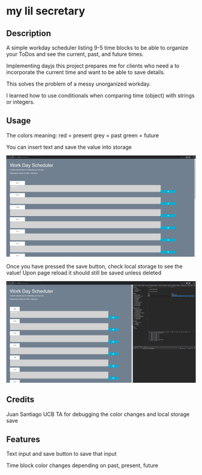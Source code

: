 # my lil secretary

## Description

A simple workday scheduler listing 9-5 time blocks to be able to organize your ToDos and see the current, past, and future times.

Implementing dayjs this project prepares me for clients who need a to incorporate the current time and want to be able to save details.

This solves the problem of a messy unorganized workday.

I learned how to use conditionals when comparing time (object) with strings or integers.

## Usage
The colors meaning:
red = present
grey = past
green = future

You can insert text and save the value into storage

![Alt text](<assets/Screenshot 2023-10-25 161701.png>)

Once you have pressed the save button, check local storage to see the value! Upon page reload it should still be saved unless deleted

![Alt text](<assets/Screenshot 2023-10-25 161727.png>)
## Credits
 Juan Santiago UCB TA for debugging the color changes and local storage save 
## Features

Text input and save button to save that input

Time block color changes depending on past, present, future

